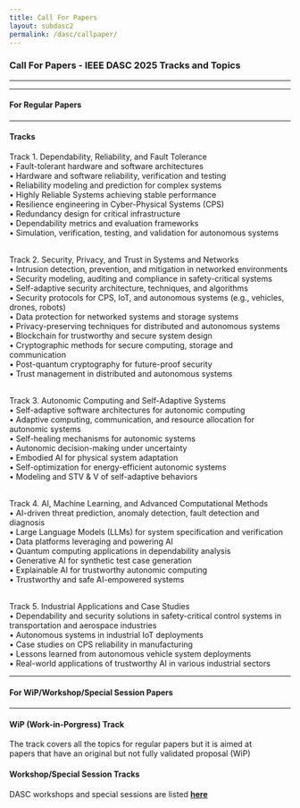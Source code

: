 ```yaml
---
title: Call For Papers
layout: subdasc2
permalink: /dasc/callpaper/
---
```


<h3>Call For Papers - IEEE DASC 2025 Tracks and Topics</h3>
<hr/>

<!-- <h5> ** Download the full <b>CFP <a href="http://cyber-science.org/2025/assets/files/DASC2025_CFP.pdf" target=_new>here</a></b> ** </h5>  -->

<hr/>
<h4 style="font-weight: bold">For Regular Papers<h4>
<hr/>

<h4>Tracks</h4>
Track 1. Dependability, Reliability, and Fault Tolerance<br/> 
•	Fault-tolerant hardware and software architectures <br/> 
•	Hardware and software reliability, verification and testing<br/> 
•	Reliability modeling and prediction for complex systems<br/> 
•	Highly Reliable Systems achieving stable performance<br/> 
•	Resilience engineering in Cyber-Physical Systems (CPS)  <br/> 
•	Redundancy design for critical infrastructure  <br/> 
•	Dependability metrics and evaluation frameworks<br/> 
•	Simulation, verification, testing, and validation for autonomous systems<br/> 

<br/> Track 2. Security, Privacy, and Trust in Systems and Networks<br/> 
•	Intrusion detection, prevention, and mitigation in networked environments  <br/> 
•	Security modeling, auditing and compliance in safety-critical systems <br/> 
•	Self-adaptive security architecture, techniques, and algorithms <br/> 
•	Security protocols for CPS, IoT, and autonomous systems (e.g., vehicles, drones, robots)<br/> 
•	Data protection for networked systems and storage systems<br/> 
•	Privacy-preserving techniques for distributed and autonomous systems<br/> 
•	Blockchain for trustworthy and secure system design<br/> 
•	Cryptographic methods for secure computing, storage and communication  <br/> 
•	Post-quantum cryptography for future-proof security<br/> 
•	Trust management in distributed and autonomous systems  <br/> 

<br/> Track 3. Autonomic Computing and Self-Adaptive Systems<br/> 
•	Self-adaptive software architectures for autonomic computing  <br/> 
•	Adaptive computing, communication, and resource allocation for autonomic systems  <br/> 
•	Self-healing mechanisms for autonomic systems   <br/> 
•	Autonomic decision-making under uncertainty  <br/> 
•	Embodied AI for physical system adaptation  <br/> 
•	Self-optimization for energy-efficient autonomic systems  <br/> 
•	Modeling and STV & V of self-adaptive behaviors<br/> 

<br/> Track 4. AI, Machine Learning, and Advanced Computational Methods<br/> 
•	AI-driven threat prediction, anomaly detection, fault detection and diagnosis  <br/> 
•	Large Language Models (LLMs) for system specification and verification<br/> 
•	Data platforms leveraging and powering AI <br/> 
•	Quantum computing applications in dependability analysis  <br/> 
•	Generative AI for synthetic test case generation<br/> 
•	Explainable AI for trustworthy autonomic computing<br/> 
•	Trustworthy and safe AI-empowered systems<br/> 

<br/> Track 5. Industrial Applications and Case Studies<br/> 
•	Dependability and security solutions in safety-critical control systems in transportation and aerospace industries<br/> 
•	Autonomous systems in industrial IoT deployments  <br/> 
•	Case studies on CPS reliability in manufacturing  <br/> 
•	Lessons learned from autonomous vehicle system deployments  <br/> 
•	Real-world applications of trustworthy AI in various industrial sectors <br/> 

<!-- <br/>
<h4>Topics</h4>
Self-Organization and Organic Computing
<br/> Cognitive Computing and Self-Aware Computing
<br/> Energy Management in Autonomic Computing and Autonomous Systems
<br/> Dependable & Fault-tolerant Computing in Big Data, CPS, IoT, SDN, and Real-time System
<br/> Hardware and Software Reliability, Verification and Testing
<br/> Security and Privacy in Cloud/Fog/Edge Computing, Mobile and Pervasive Computing, Big Data, CPS and IoT systems
<br/> Artificial Intelligence Techniques in Network and System Security and Privacy
<br/> Autonomic and Autonomous Issues in Cloud/Fog/Edge Computing, Mobile and Pervasive Computing, Big Data, CPS and IoT systems
<br/> Software/Apps/Tools Development for Dependable and Secure Applications
<br/> IoT and Sensor Network, Big Data, Smart Grid, Aerospace, Transportation Applications -->


<hr/>
<h4 style="font-weight: bold">For WiP/Workshop/Special Session Papers<h4>
<hr/>

<h4>WiP (Work-in-Porgress) Track</h4>
The track covers all the topics for regular papers but it is aimed at  
<br/>papers that have an original but not fully validated proposal (WiP)

<h4>Workshop/Special Session Tracks</h4>
DASC workshops and special sessions are listed <a href="/2025/dasc/acceptworkshops/"><b>here</b></a>

<!-- 
<hr/>
<h4 style="font-weight: bold">For Late Breaking Innovation Papers<h4>
<hr/>
<h4>LBI (Late Breaking Innovation) Track</h4>
The LBI track accommodates cutting-edge research across all<br/>
DASC topics that has emerged after the regular paper deadline.<br/>
This track is designed for timely, significant advancements that warrant<br/>
rapid dissemination in the present conference proceedings.
<hr/> -->
